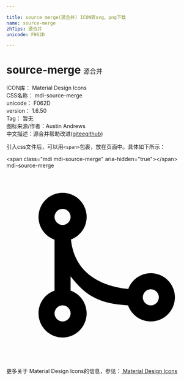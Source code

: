 ```yaml
---

title: source merge(源合并) ICON转svg、png下载
name: source-merge
zhTips: 源合并
unicode: F062D

---
```


# source-merge  <small style="font-size: 60%;font-weight: 100">源合并</small>


<div class="detail-page">
<p>
<span>
ICON库：
<span class="badge-secondary badge">Material Design Icons</span> 
</span>
<br/>
<span>
CSS名称：
<span class="badge-secondary badge">mdi-source-merge</span> 
</span>
<br/>
<span>
unicode：
<span class="badge-secondary badge">F062D</span> 
</span>
<br/>
<span>
version：
<span class="badge-secondary badge">1.6.50</span> 
</span>
<br/>
<span>Tag：
<span class="badge-light badge">暂无</span>
</span>
<br/>
<span>图标来源/作者：<span class="badge-light badge">Austin Andrews</span></span> 
<br/>
<span class="zh-detail">中文描述：<span class="badge-primary badge">源合并</span><span class="help-link"><span>帮助改进</span>(<a href="https://gitee.com/liuwave/icon-helper/edit/master/json/material/source-merge.json" target="_blank" rel="noopener noreferrer">gitee</a><a href="https://github.com/liuwave/icon-helper/edit/master/json/material/source-merge.json" target="_blank" rel="noopener noreferrer">github</a></span>)</span><br/>
</p>
</div>
<div class="alert alert-dark">
  <i class="mdi mdi-source-merge mdi-48px"></i>
  <i class="mdi mdi-source-merge mdi-36px"></i>
  <i class="mdi mdi-source-merge mdi-24px"></i>
  <i class="mdi mdi-source-merge mdi-18px"></i>
</div>
<div>
  <p>引入css文件后，可以用<code>&lt;span&gt;</code>包裹，放在页面中。具体如下所示：    
  </p>
  <div class="alert alert-primary" style="font-size: 14px">
    &lt;span class="mdi mdi-source-merge" aria-hidden="true"&gt;&lt;/span&gt;
    <copy-btn content='<span class="mdi mdi-source-merge" aria-hidden="true"></span>'></copy-btn>
  </div>
  <div class="alert alert-secondary">
    <i class="mdi mdi-source-merge"
    style="font-size: 24px"
    aria-hidden="true"></i> mdi-source-merge
    <copy-btn content="mdi-source-merge" btn-title="复制图标名称"></copy-btn>
  </div>
</div>
<div id="svg" class="svg-wrap">
<svg xmlns="http://www.w3.org/2000/svg" viewBox="0 0 24 24"><path d="M7,3A3,3 0 0,1 10,6C10,7.29 9.19,8.39 8.04,8.81C8.58,13.81 13.08,14.77 15.19,14.96C15.61,13.81 16.71,13 18,13A3,3 0 0,1 21,16A3,3 0 0,1 18,19C16.69,19 15.57,18.16 15.16,17C10.91,16.8 9.44,15.19 8,13.39V15.17C9.17,15.58 10,16.69 10,18A3,3 0 0,1 7,21A3,3 0 0,1 4,18C4,16.69 4.83,15.58 6,15.17V8.83C4.83,8.42 4,7.31 4,6A3,3 0 0,1 7,3M7,5A1,1 0 0,0 6,6A1,1 0 0,0 7,7A1,1 0 0,0 8,6A1,1 0 0,0 7,5M7,17A1,1 0 0,0 6,18A1,1 0 0,0 7,19A1,1 0 0,0 8,18A1,1 0 0,0 7,17M18,15A1,1 0 0,0 17,16A1,1 0 0,0 18,17A1,1 0 0,0 19,16A1,1 0 0,0 18,15Z" /></svg>
</div>
<detail full-name='mdi-source-merge'></detail>
    
<div><p>更多关于 Material Design Icons的信息，参见：<a target="_blank" href="https://iconhelper.cn/material.html"> Material Design Icons</a>
</p></div>
